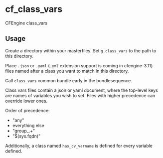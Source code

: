 # cf_class_vars
CFEngine class_vars

## Usage
Create a directory within your masterfiles. Set `g.class_vars` to the path to this directory.

Place `.json` or `.yaml` (`.yml` extension support is coming in cfengine-3.11) files named after a class you want to match in this directory.

Call `class_vars` common bundle early in the bundlesequence.

Class vars files contain a json or yaml document, where the top-level keys are names of variables you wish to set. Files with higher precedence can override lower ones.

Order of precedence:
* "any"
* everything else
* "group_.+"
* "$(sys.fqdn)"

Additionally, a class named `has_cv_varname` is defined for every variable defined.

